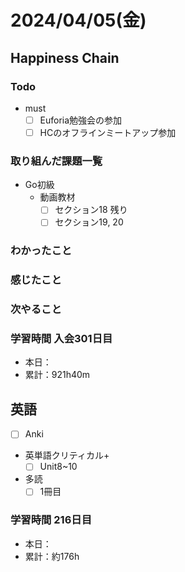 # 2024/04/05(金)

## Happiness Chain

### Todo

- must
  - [ ] Euforia勉強会の参加
  - [ ] HCのオフラインミートアップ参加

### 取り組んだ課題一覧

- Go初級
  - 動画教材
    - [ ] セクション18 残り
    - [ ] セクション19, 20

### わかったこと

### 感じたこと

### 次やること

### 学習時間 入会301日目

- 本日：
- 累計：921h40m

## 英語

- [ ] Anki
- 英単語クリティカル+
  - [ ] Unit8~10
- 多読
  - [ ] 1冊目

### 学習時間 216日目

- 本日：
- 累計：約176h
